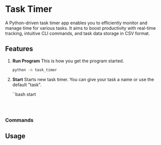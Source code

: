 # Task Timer
A Python-driven task timer app enables you to efficiently monitor and manage time for various tasks. It aims to boost productivity with real-time tracking, intuitive CLI commands, and task data storage in CSV format.
## Features

1. **Run Program**
    This is how you get the program started.
    
    ```bash
    python -m task_timer
    ```

2. **Start**
    Starts new task timer. You can give your task a name or use the default "task".

    ``bash
    start <name>
    ```



### **Commands**
## Usage

